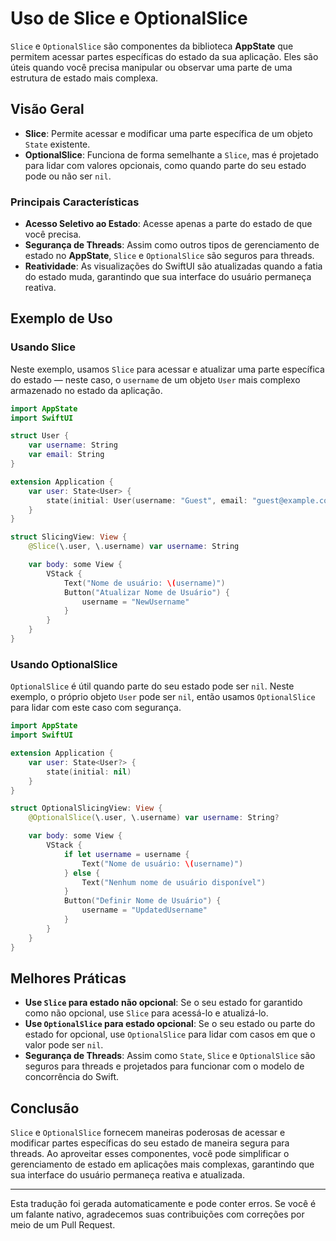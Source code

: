 # Uso de Slice e OptionalSlice

`Slice` e `OptionalSlice` são componentes da biblioteca **AppState** que permitem acessar partes específicas do estado da sua aplicação. Eles são úteis quando você precisa manipular ou observar uma parte de uma estrutura de estado mais complexa.

## Visão Geral

- **Slice**: Permite acessar e modificar uma parte específica de um objeto `State` existente.
- **OptionalSlice**: Funciona de forma semelhante a `Slice`, mas é projetado para lidar com valores opcionais, como quando parte do seu estado pode ou não ser `nil`.

### Principais Características

- **Acesso Seletivo ao Estado**: Acesse apenas a parte do estado de que você precisa.
- **Segurança de Threads**: Assim como outros tipos de gerenciamento de estado no **AppState**, `Slice` e `OptionalSlice` são seguros para threads.
- **Reatividade**: As visualizações do SwiftUI são atualizadas quando a fatia do estado muda, garantindo que sua interface do usuário permaneça reativa.

## Exemplo de Uso

### Usando Slice

Neste exemplo, usamos `Slice` para acessar e atualizar uma parte específica do estado — neste caso, o `username` de um objeto `User` mais complexo armazenado no estado da aplicação.

```swift
import AppState
import SwiftUI

struct User {
    var username: String
    var email: String
}

extension Application {
    var user: State<User> {
        state(initial: User(username: "Guest", email: "guest@example.com"))
    }
}

struct SlicingView: View {
    @Slice(\.user, \.username) var username: String

    var body: some View {
        VStack {
            Text("Nome de usuário: \(username)")
            Button("Atualizar Nome de Usuário") {
                username = "NewUsername"
            }
        }
    }
}
```

### Usando OptionalSlice

`OptionalSlice` é útil quando parte do seu estado pode ser `nil`. Neste exemplo, o próprio objeto `User` pode ser `nil`, então usamos `OptionalSlice` para lidar com este caso com segurança.

```swift
import AppState
import SwiftUI

extension Application {
    var user: State<User?> {
        state(initial: nil)
    }
}

struct OptionalSlicingView: View {
    @OptionalSlice(\.user, \.username) var username: String?

    var body: some View {
        VStack {
            if let username = username {
                Text("Nome de usuário: \(username)")
            } else {
                Text("Nenhum nome de usuário disponível")
            }
            Button("Definir Nome de Usuário") {
                username = "UpdatedUsername"
            }
        }
    }
}
```

## Melhores Práticas

- **Use `Slice` para estado não opcional**: Se o seu estado for garantido como não opcional, use `Slice` para acessá-lo e atualizá-lo.
- **Use `OptionalSlice` para estado opcional**: Se o seu estado ou parte do estado for opcional, use `OptionalSlice` para lidar com casos em que o valor pode ser `nil`.
- **Segurança de Threads**: Assim como `State`, `Slice` e `OptionalSlice` são seguros para threads e projetados para funcionar com o modelo de concorrência do Swift.

## Conclusão

`Slice` e `OptionalSlice` fornecem maneiras poderosas de acessar e modificar partes específicas do seu estado de maneira segura para threads. Ao aproveitar esses componentes, você pode simplificar o gerenciamento de estado em aplicações mais complexas, garantindo que sua interface do usuário permaneça reativa e atualizada.

---
Esta tradução foi gerada automaticamente e pode conter erros. Se você é um falante nativo, agradecemos suas contribuições com correções por meio de um Pull Request.
